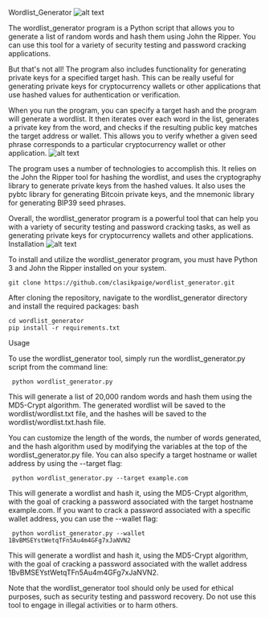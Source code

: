 Wordlist_Generator
![alt text](https://www.dropbox.com/s/2jgjgzzl4b7m4gg/Photo%2014-05-2023%2C%2012%2001%2056%20PM.jpg?raw=1)

The wordlist_generator program is a Python script that allows you to generate a list of random words and hash them using John the Ripper. You can use this tool for a variety of security testing and password cracking applications.

But that's not all! The program also includes functionality for generating private keys for a specified target hash. This can be really useful for generating private keys for cryptocurrency wallets or other applications that use hashed values for authentication or verification.

When you run the program, you can specify a target hash and the program will generate a wordlist. It then iterates over each word in the list, generates a private key from the word, and checks if the resulting public key matches the target address or wallet. This allows you to verify whether a given seed phrase corresponds to a particular cryptocurrency wallet or other application.
![alt text](https://www.dropbox.com/s/1x2avy6hc9qsned/Photo%2014-05-2023%2C%2011%2045%2049%20AM.jpg?raw=1)

The program uses a number of technologies to accomplish this. It relies on the John the Ripper tool for hashing the wordlist, and uses the cryptography library to generate private keys from the hashed values. It also uses the pybtc library for generating Bitcoin private keys, and the mnemonic library for generating BIP39 seed phrases.

Overall, the wordlist_generator program is a powerful tool that can help you with a variety of security testing and password cracking tasks, as well as generating private keys for cryptocurrency wallets and other applications.
Installation
![alt text](https://www.dropbox.com/s/8t4cem1pmf3vmow/Photo%2014-05-2023%2C%2011%2048%2052%20AM.jpg?raw=1)

To install and utilize the wordlist_generator program, you must have Python 3 and John the Ripper installed on your system.
```
git clone https://github.com/clasikpaige/wordlist_generator.git
```
After cloning the repository, navigate to the wordlist_generator directory and install the required packages:
bash
```
cd wordlist_generator
pip install -r requirements.txt
```
Usage

To use the wordlist_generator tool, simply run the wordlist_generator.py script from the command line:

```
 python wordlist_generator.py
```
This will generate a list of 20,000 random words and hash them using the MD5-Crypt algorithm. The generated wordlist will be saved to the wordlist/wordlist.txt file, and the hashes will be saved to the wordlist/wordlist.txt.hash file.

You can customize the length of the words, the number of words generated, and the hash algorithm used by modifying the variables at the top of the wordlist_generator.py file.
You can also specify a target hostname or wallet address by using the --target flag:

```
 python wordlist_generator.py --target example.com
```
This will generate a wordlist and hash it, using the MD5-Crypt algorithm, with the goal of cracking a password associated with the target hostname example.com. If you want to crack a password associated with a specific wallet address, you can use the --wallet flag:

```
 python wordlist_generator.py --wallet 1BvBMSEYstWetqTFn5Au4m4GFg7xJaNVN2
```
This will generate a wordlist and hash it, using the MD5-Crypt algorithm, with the goal of cracking a password associated with the wallet address 1BvBMSEYstWetqTFn5Au4m4GFg7xJaNVN2.

Note that the wordlist_generator tool should only be used for ethical purposes, such as security testing and password recovery. Do not use this tool to engage in illegal activities or to harm others.